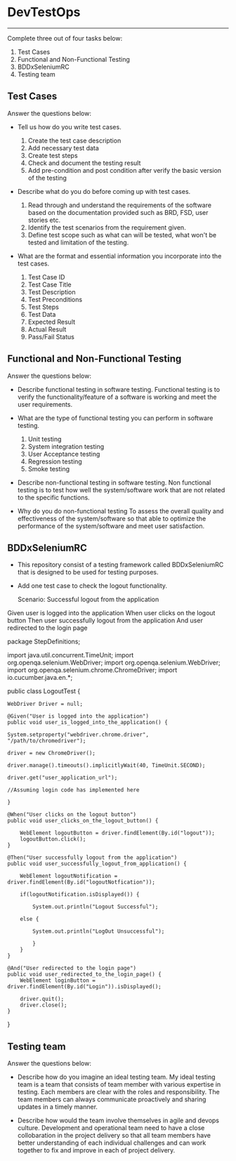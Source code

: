 # DevTestOps
---

Complete three out of four tasks below:

1. Test Cases
1. Functional and Non-Functional Testing
1. BDDxSeleniumRC
1. Testing team

## Test Cases

Answer the questions below:

- Tell us how do you write test cases.
  1. Create the test case description
  2. Add necessary test data
  3. Create test steps
  4. Check and document the testing result
  5. Add pre-condition and post condition after verify the basic version of the testing
  
- Describe what do you do before coming up with test cases.
  1. Read through and understand the requirements of the software based on the documentation provided such as BRD, FSD, user stories etc. 
  2. Identify the test scenarios from the requirement given. 
  3. Define test scope such as what can will be tested, what won't be tested and limitation of the testing.

- What are the format and essential information you incorporate into the test cases.
  1. Test Case ID
  2. Test Case Title
  3. Test Description
  4. Test Preconditions
  5. Test Steps
  6. Test Data
  7. Expected Result
  8. Actual Result
  9. Pass/Fail Status

## Functional and Non-Functional Testing

Answer the questions below:

- Describe functional testing in software testing.
  Functional  testing is to verify the functionality/feature of a software is working and meet the user requirements.
  
- What are the type of functional testing you can perform in software testing.
  1. Unit testing
  2. System integration testing
  3. User Acceptance testing
  4. Regression testing
  5. Smoke testing 
  
- Describe non-functional testing in software testing.
  Non functional testing is to test how well the system/software work that are not related to the specific functions.
  
- Why do you do non-functional testing
  To assess the overall quality and effectiveness of the system/software so that able to optimize the performance of the system/software and meet user satisfaction.

## BDDxSeleniumRC

- This repository consist of a testing framework called BDDxSeleniumRC that is designed to be used for testing purposes.
- Add one test case to check the logout functionality.

  Scenario: Successful logout from the application

Given user is logged into the application
When user clicks on the logout button
Then user successfully logout from the application
And user redirected to the login page

package StepDefinitions;

import java.util.concurrent.TimeUnit;
import org.openqa.selenium.WebDriver;
import org.openqa.selenium.WebDriver;
import org.openqa.selenium.chrome.ChromeDriver;
import io.cucumber.java.en.*;

public class LogoutTest {

	WebDriver Driver = null;	

	@Given("User is logged into the application")
	public void user_is_logged_into_the_application() {

	System.setproperty("webdriver.chrome.driver", "/path/to/chromedriver");

	driver = new ChromeDriver();
	
	driver.manage().timeouts().implicitlyWait(40, TimeUnit.SECOND);

	driver.get("user_application_url");

	//Assuming login code has implemented here

	}

	@When("User clicks on the logout button")
	public void user_clicks_on_the_logout_button() {
		
		WebElement logoutButton = driver.findElement(By.id("logout"));
		logoutButton.click();
	}

	@Then("User successfully logout from the application")
	public void user_successfully_logout_from_application() {
		
		WebElement logoutNotification = driver.findElement(By.id("logoutNotfication"));
		
		if(logoutNotification.isDisplayed()) {
		
			System.out.println("Logout Successful");

		else {

			System.out.println("LogOut Unsuccessful");		

			}
		}
	}

	@And("User redirected to the login page")
	public void user_redirected_to_the_login_page() {
		WebElement loginButton = driver.findElement(By.id("Login")).isDisplayed();

		driver.quit();
		driver.close();	
	}
}

## Testing team

Answer the questions below:

- Describe how do you imagine an ideal testing team.
  My ideal testing team is a team that consists of team member with various expertise in testing. Each members are clear with the roles and responsibility. The   
  team members can always communicate proactively and sharing updates in a timely manner.
  
- Describe how would the team involve themselves in agile and devops culture.
  Development and operational team need to have a close collobaration in the project delivery so that all team members have better understanding of each 
  individual challenges and can work together to fix and improve in each of project delivery.  

